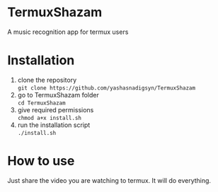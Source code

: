 # TermuxShazam

A music recognition app for termux users

# Installation

1) clone the repository\
`git clone https://github.com/yashasnadigsyn/TermuxShazam`
2) go to TermuxShazam folder\
`cd TermuxShazam`
3) give required permissions\
`chmod a+x install.sh`
4) run the installation script\
`./install.sh`

# How to use

Just share the video you are watching to termux. It will do everything.


